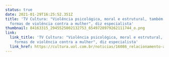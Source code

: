 ```yaml
---
status: true
date: 2021-01-29T16:25:52.351Z
title: 'TV Cultura: "Violência psicológica, moral e estrutural, também são
  formas de violência contra a mulher", diz especialista'
thumbnail: 84163315_2945525002132753_6549728979262111744_o.png
link:
  link_title: 'TV Cultura: "Violência psicológica, moral e estrutural, também são
    formas de violência contra a mulher", diz especialista'
  link_href: https://cultura.uol.com.br/noticias/16086_relacionamento-abusivo.html
---
```

